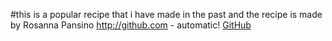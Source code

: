 #this is a popular recipe that i have made in the past and the recipe is made by Rosanna Pansino
http://github.com - automatic!
[GitHub](http://github.com)